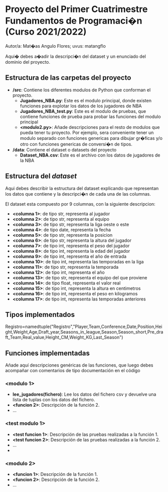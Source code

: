 # Proyecto del Primer Cuatrimestre Fundamentos de Programaci�n (Curso 2021/2022)
Autor/a: Mat�as Angulo Flores; uvus: matangflo

Aqui� debes a�adir la descripci�n del dataset y un enunciado del dominio del proyecto.


## Estructura de las carpetas del proyecto

* **/src**: Contiene los diferentes modulos de Python que conforman el proyecto.
  * **Jugadores_NBA.py**: Este es el modulo principal, donde existen funciones para explotar los datos de los jugadores de NBA
  * **Jugadores_NBA_test.py**: Este es el modulo de pruebas, que contiene funciones de prueba para probar las funciones del modulo principal
  * **\<modulo2.py\>**: Añade descripciones para el resto de modulos que pueda tener tu proyecto. Por ejemplo, sera conveniente tener un modulo separado con funciones genericas para dibujar gr�ficas y/o otro con funciones genericas de conversi�n de tipos. 
* **/data**: Contiene el dataset o datasets del proyecto
    * **Dataset_NBA.csv**: Este es el archivo con los datos de jugadores de la NBA
    
## Estructura del *dataset*

Aqui debes describir la estructura del dataset explicando que representan los datos que contiene y la descripci�n de cada una de las columnas.

El dataset esta compuesto por 9 columnas, con la siguiente descripcion:

* **\<columna 1>**: de tipo str, representa al jugador
* **\<columna 2>**: de tipo str, representa al equipo
* **\<columna 3>**: de tipo str, representa la liga oeste o este
* **\<columna 4>**: de tipo date, representa la fecha
* **\<columna 5>**: de tipo str, representa la posicion
* **\<columna 6>**: de tipo str, representa la altura del jugador
* **\<columna 7>**: de tipo int, representa el peso del jugador
* **\<columna 8>**: de tipo int, representa la edad del jugador
* **\<columna 9>**: de tipo int, representa el año de entrada
* **\<columna 10>**: de tipo int, representa las temporadas en la liga
* **\<columna 11>**: de tipo str, representa la temporada
* **\<columna 12>**: de tipo int, representa el año
* **\<columna 13>**: de tipo str, representa el equipo del que proviene
* **\<columna 14>**: de tipo float, representa el valor real
* **\<columna 15>**: de tipo int, representa la altura en centimetros
* **\<columna 16>**: de tipo int, representa el peso en kilogramos
* **\<columna 17>**: de tipo int, representa las temporadas anteriores

## Tipos implementados

Registro=namedtuple("Registro","Player,Team,Conference,Date,Position,Height,Weight,Age,Draft_year,Seasons_in_league,Season,Season_short,Pre_draft_Team,Real_value,Height_CM,Weight_KG,Last_Season")

## Funciones implementadas
Añade aquí descripciones genéricas de las funciones, que luego debes acompañar con comentarios de tipo documentación en el código

### \<modulo 1\>

* **lee_jugadores(fichero)**: Lee los datos del fichero csv y devuelve una lista de tuplas con los datos del fichero.
* **<funcion 2>**: Descripción de la función 2.
* ...

### \<test modulo 1\>

* **<test funcion 1>**: Descripción de las pruebas realizadas a la función 1.
* **<test funcion 2>**: Descripción de las pruebas realizadas a la función 2.
* ...
* 
### \<modulo 2\>

* **<funcion 1>**: Descripción de la función 1.
* **<funcion 2>**: Descripción de la función 2.
* ...
